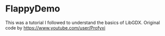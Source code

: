 # FlappyDemo
This was a tutorial I followed to understand the basics of LibGDX.
Original code by https://www.youtube.com/user/Profyxi
